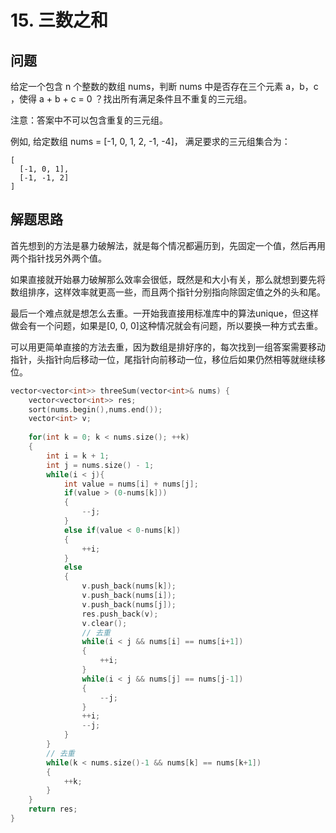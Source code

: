 # 15. 三数之和

## 问题
给定一个包含 n 个整数的数组 nums，判断 nums 中是否存在三个元素 a，b，c ，使得 a + b + c = 0 ？找出所有满足条件且不重复的三元组。

注意：答案中不可以包含重复的三元组。

例如, 给定数组 nums = [-1, 0, 1, 2, -1, -4]，
满足要求的三元组集合为：
```
[
  [-1, 0, 1],
  [-1, -1, 2]
]
```

## 解题思路
首先想到的方法是暴力破解法，就是每个情况都遍历到，先固定一个值，然后再用两个指针找另外两个值。

如果直接就开始暴力破解那么效率会很低，既然是和大小有关，那么就想到要先将数组排序，这样效率就更高一些，而且两个指针分别指向除固定值之外的头和尾。

最后一个难点就是想怎么去重。一开始我直接用标准库中的算法unique，但这样做会有一个问题，如果是[0, 0, 0]这种情况就会有问题，所以要换一种方式去重。

可以用更简单直接的方法去重，因为数组是排好序的，每次找到一组答案需要移动指针，头指针向后移动一位，尾指针向前移动一位，移位后如果仍然相等就继续移位。

```cpp
vector<vector<int>> threeSum(vector<int>& nums) {
    vector<vector<int>> res;
    sort(nums.begin(),nums.end());
    vector<int> v;
    
    for(int k = 0; k < nums.size(); ++k)
    {
        int i = k + 1;
        int j = nums.size() - 1;
        while(i < j){
            int value = nums[i] + nums[j];
            if(value > (0-nums[k]))
            {
                --j;
            }
            else if(value < 0-nums[k])
            {
                ++i;
            }
            else
            {
                v.push_back(nums[k]);
                v.push_back(nums[i]);
                v.push_back(nums[j]);
                res.push_back(v);
                v.clear();
                // 去重
                while(i < j && nums[i] == nums[i+1])
                {
                    ++i;
                }
                while(i < j && nums[j] == nums[j-1])
                {
                    --j;
                }
                ++i;
                --j;
            }                
        }
        // 去重
        while(k < nums.size()-1 && nums[k] == nums[k+1])
        {
            ++k;
        }
    }
    return res;
}
```